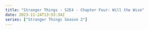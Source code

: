 ```yaml
---
title: "Stranger Things - S2E4 - Chapter Four: Will the Wise"
date: 2023-11-24T13:53:34Z
series: ["Stranger Things Season 2"]
---
```



<mux-player stream-type="on-demand"
  src="https://kp3d-my.sharepoint.com/personal/ryoo_kp3d_onmicrosoft_com/_layouts/15/download.aspx?share=EV_lFOnA1_tOhC2g5Po-pnMBTqR2WMz-4qvZJ2Zo-sDA5g" prefer-playback="mse" controls>
  </mux-player>
  
  
  <script src="https://cdn.jsdelivr.net/npm/@mux/mux-player"></script>
  
 <script type="application/ld+json">
 {
  "@context": "https://schema.org/",
  "@type": "VideoObject",
  "name": "Stranger Things - S2E4 - Chapter Four: Will the Wise",
  "contentUrl": "https://stream.mux.com/ACRTjixbEPa9F2500Ir01TTgTZYd4v5pHeYQ0000nQFLIN8.m3u8",
  "thumbnailUrl": "https://www.themoviedb.org/t/p/original/nviyFKko4Uk1mqHxehvxGhnMHFV.jpg?width=314&fit_mode=preserve&time=25",
  "uploadDate": "2023-11-24T13:53:34Z",
}

</script>

